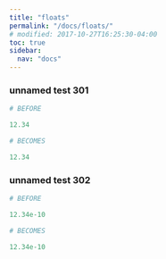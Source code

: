 ```yaml
---
title: "floats"
permalink: "/docs/floats/"
# modified: 2017-10-27T16:25:30-04:00
toc: true
sidebar:
  nav: "docs"
---
```

### unnamed test 301
```ruby
# BEFORE

12.34

```
```ruby
# BECOMES

12.34

```
### unnamed test 302
```ruby
# BEFORE

12.34e-10

```
```ruby
# BECOMES

12.34e-10
```
